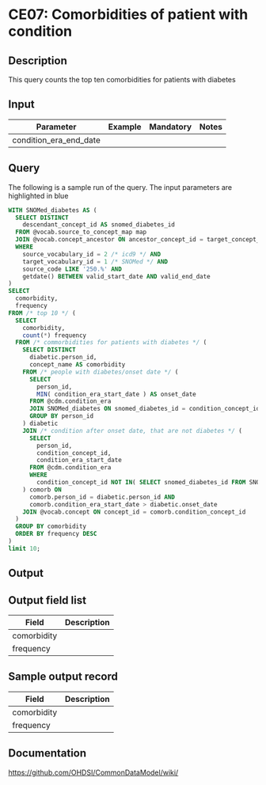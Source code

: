 <!---
Group:condition era
Name:CE07 Comorbidities of patient with condition
Author:Patrick Ryan
CDM Version: 5.0
-->

# CE07: Comorbidities of patient with condition

## Description
This query counts the top ten comorbidities for patients with diabetes

## Input

|  Parameter |  Example |  Mandatory |  Notes |
| --- | --- | --- | --- |
| condition_era_end_date |   |   |   |

## Query
The following is a sample run of the query. The input parameters are highlighted in  blue

```sql
WITH SNOMed_diabetes AS ( 
  SELECT DISTINCT 
    descendant_concept_id AS snomed_diabetes_id 
  FROM @vocab.source_to_concept_map map 
  JOIN @vocab.concept_ancestor ON ancestor_concept_id = target_concept_id 
  WHERE 
    source_vocabulary_id = 2 /* icd9 */ AND 
    target_vocabulary_id = 1 /* SNOMed */ AND 
    source_code LIKE '250.%' AND 
    getdate() BETWEEN valid_start_date AND valid_end_date
) 
SELECT 
  comorbidity, 
  frequency 
FROM /* top 10 */ ( 
  SELECT 
    comorbidity, 
    count(*) frequency 
  FROM /* commorbidities for patients with diabetes */ ( 
    SELECT DISTINCT 
      diabetic.person_id, 
      concept_name AS comorbidity 
    FROM /* people with diabetes/onset date */ ( 
      SELECT 
        person_id, 
        MIN( condition_era_start_date ) AS onset_date 
      FROM @cdm.condition_era 
      JOIN SNOMed_diabetes ON snomed_diabetes_id = condition_concept_id 
      GROUP BY person_id 
    ) diabetic 
    JOIN /* condition after onset date, that are not diabetes */ ( 
      SELECT 
        person_id, 
        condition_concept_id, 
        condition_era_start_date 
      FROM @cdm.condition_era 
      WHERE 
        condition_concept_id NOT IN( SELECT snomed_diabetes_id FROM SNOMed_diabetes ) 
    ) comorb ON 
      comorb.person_id = diabetic.person_id AND 
      comorb.condition_era_start_date > diabetic.onset_date 
    JOIN @vocab.concept ON concept_id = comorb.condition_concept_id 
  ) 
  GROUP BY comorbidity 
  ORDER BY frequency DESC 
) 
limit 10;
```

## Output

## Output field list

|  Field |  Description |
| --- | --- |
| comorbidity |   |
| frequency |   |

## Sample output record

|  Field |  Description |
| --- | --- |
| comorbidity |   |
| frequency |   |

## Documentation
https://github.com/OHDSI/CommonDataModel/wiki/
